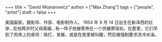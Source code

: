 +++
title = "David Wojnarowicz"
author = ["Max Zhang"]
tags = ["people", "artist"]
draft = false
+++

美国画家，摄影师、作家、电影制作人。
1954 年 9 月 14 日出生在新泽西的红岸…在他两岁时父母离婚…有一阵子他被寄养在一个供膳寄宿处。在那里，它们早到了肉体上的虐待：挨打、发展，或是在夜里被叫醒，然后被强制要求洗冷水澡。
